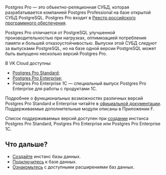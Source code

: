 Postgres Pro — это объектно-реляционная СУБД, которая разрабатывается компанией Postgres Professional на базе открытой СУБД PostgreSQL. Postgres Pro входит в [Реестр российского программного обеспечения](https://reestr.digital.gov.ru/reestr/301574/?sphrase_id=3439534).

Postgres Pro отличается от PostgreSQL улучшенной производительностью при нагрузках, оптимизацией потребления памяти и большей отказоустойчивостью. Выпуски этой СУБД следуют за выпусками PostgreSQL, но на базе одной версии PostgreSQL может быть выпущено несколько версий Postgres Pro.

В VK Cloud доступны:

- [Postgres Pro Standard](https://postgrespro.ru/docs/postgrespro/14/);
- [Postgres Pro Enterprise](https://postgrespro.ru/docs/enterprise/14/);
- Postgres Pro Enterprise 1C — специальный выпуск Postgres Pro Enterprise для работы с продуктами 1С.

Подробнее о функциональных возможностях различных версий Postgres Pro Standard и Enterprise читайте в [официальной документации](https://postgrespro.ru/docs/). Поддерживаемые дополнительные модули описаны в Приложении F.

Список поддерживаемых версий доступен при [создании](../../../instructions) инстанса Postgres Pro Standard, Postgres Pro Enterprise или Postgres Pro Enterprise 1C.

## Что дальше?

- [Создайте](../../../instructions/create) инстанс базы данных.
- [Подключитесь](../../../connect) к базе данных.
- [Ознакомьтесь](../../extensions) с доступными расширениями баз данных.
